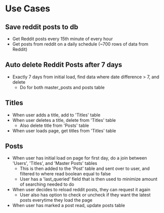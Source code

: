 # Use Cases

## Save reddit posts to db

- Get Reddit posts every 15th minute of every hour
- Get posts from reddit on a daily schedule (~700 rows of data from Reddit)

## Auto delete Reddit Posts after 7 days

- Exactly 7 days from initial load, find data where date difference > 7, and delete
  - Do for both master_posts and posts table

## Titles

- When user adds a title, add to 'Titles' table
- When user deletes a title, delete from 'Titles' table
  - Also delete title from 'Posts' table
- When user loads page, get titles from 'Titles' table

## Posts

- When user has initial load on page for first day, do a join between 'Users', 'Titles', and 'Master Posts' tables
  - This is then added to the 'Post' table and sent over to user, and filtered to where read boolean equal to false
  - User has a 'last_queried' field that is then used to minimize amount of searching needed to do
- When user decides to reload reddit posts, they can request it again
  - User also has option to check or uncheck if they want the latest posts everytime they load the page
- When user has marked a post read, update posts table
